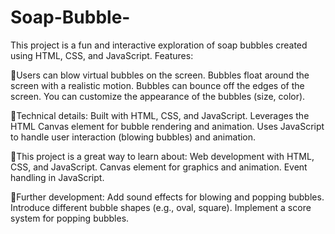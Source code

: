 # Soap-Bubble-
This project is a fun and interactive exploration of soap bubbles created using HTML, CSS, and JavaScript.
Features:

🌟Users can blow virtual bubbles on the screen.
Bubbles float around the screen with a realistic motion.
Bubbles can bounce off the edges of the screen.
You can customize the appearance of the bubbles (size, color).

🌟Technical details:
Built with HTML, CSS, and JavaScript.
Leverages the HTML Canvas element for bubble rendering and animation.
Uses JavaScript to handle user interaction (blowing bubbles) and animation.

🌟This project is a great way to learn about:
Web development with HTML, CSS, and JavaScript.
Canvas element for graphics and animation.
Event handling in JavaScript.

🌟Further development:
Add sound effects for blowing and popping bubbles.
Introduce different bubble shapes (e.g., oval, square).
Implement a score system for popping bubbles.
